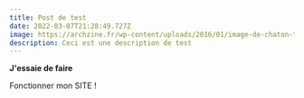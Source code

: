 ```yaml
---
title: Post de test
date: 2022-03-07T21:28:49.727Z
image: https://archzine.fr/wp-content/uploads/2016/01/image-de-chaton-trop-mignon-chatons-mignons-asleep.jpg
description: Ceci est une description de test
---
```

**J'essaie de faire**



Fonctionner mon SITE !